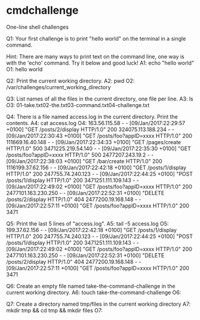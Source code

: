 # cmdchallenge
One-line shell challenges

Q1: Your first challenge is to print "hello world" on the terminal in a single command.

Hint: There are many ways to print text on the command line, one way is with the 'echo' command. Try it below and good luck!
A1:  echo "hello world" 
O1: hello world

Q2: Print the current working directory.
A2: pwd
O2: /var/challenges/current_working_directory

Q3: List names of all the files in the current directory, one file per line.
A3: ls
O3: 01-take.txt02-the.txt03-command.txt04-challenge.txt

Q4: There is a file named access.log in the current directory. Print the contents.
A4: cat access.log
O4: 163.56.115.58 - - [09/Jan/2017:22:29:57 +0100] "GET /posts/2/display HTTP/1.0" 200 324075.113.188.234 - - [09/Jan/2017:22:30:43 +0100] "GET /posts/foo?appID=xxxx HTTP/1.0" 200 111669.16.40.148 - - [09/Jan/2017:22:34:33 +0100] "GET /pages/create HTTP/1.0" 500 3471225.219.54.140 - - [09/Jan/2017:22:35:30 +0100] "GET /posts/foo?appID=xxxx HTTP/1.0" 500 2477207.243.19.2 - - [09/Jan/2017:22:38:03 +0100] "GET /bar/create HTTP/1.0" 200 1116199.37.62.156 - - [09/Jan/2017:22:42:18 +0100] "GET /posts/1/display HTTP/1.0" 200 247755.74.240.123 - - [09/Jan/2017:22:44:25 +0100] "POST /posts/1/display HTTP/1.0" 200 3471251.111.109.143 - - [09/Jan/2017:22:49:02 +0100] "GET /posts/foo?appID=xxxx HTTP/1.0" 200 2477101.163.230.250 - - [09/Jan/2017:22:52:31 +0100] "DELETE /posts/2/display HTTP/1.0" 404 2477200.19.168.148 - - [09/Jan/2017:22:57:11 +0100] "GET /posts/foo?appID=xxxx HTTP/1.0" 200 3471

Q5: Print the last 5 lines of "access.log".
A5: tail -5 access.log
O5: 199.37.62.156 - - [09/Jan/2017:22:42:18 +0100] "GET /posts/1/display HTTP/1.0" 200 247755.74.240.123 - - [09/Jan/2017:22:44:25 +0100] "POST /posts/1/display HTTP/1.0" 200 3471251.111.109.143 - - [09/Jan/2017:22:49:02 +0100] "GET /posts/foo?appID=xxxx HTTP/1.0" 200 2477101.163.230.250 - - [09/Jan/2017:22:52:31 +0100] "DELETE /posts/2/display HTTP/1.0" 404 2477200.19.168.148 - - [09/Jan/2017:22:57:11 +0100] "GET /posts/foo?appID=xxxx HTTP/1.0" 200 3471

Q6: Create an empty file named take-the-command-challenge in the current working directory.
A6: touch take-the-command-challenge
O6: 

Q7: Create a directory named tmp/files in the current working directory
A7: mkdir tmp && cd tmp && mkdir files
O7: 